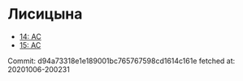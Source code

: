 # Лисицына
- [14: AC](14.md)
- [15: AC](15.md)

Commit: d94a73318e1e189001bc765767598cd1614c161e
 fetched at: 20201006-200231
